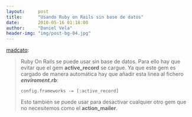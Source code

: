 ```yaml
---
layout:     post
title:      "Usando Ruby on Rails sin base de datos"
date:       2010-05-16 01:18:00
author:     "Daniel Vela"
header-img: "img/post-bg-04.jpg"
---
```


<p><a href="http://blog.veladan.org/post/45344135930/usando-ruby-on-rails-sin-base-de-datos" class="tumblr_blog">madcato</a>:</p>

<blockquote><p>Ruby On Rails se puede usar sin base de datos. Para ello hay que evitar que el gem <strong>active_record</strong> se cargue. Ya que este gem es cargado de manera automática hay que añadir esta linea al fichero <strong><em>enviroment.rb</em></strong>:</p>

<pre><code>config.frameworks -= [:active_record]  
</code></pre>

<p>Esto también se puede usar para desactivar cualquier otro gem que no necesitemos como el <strong>action_mailer</strong>.</p></blockquote>

